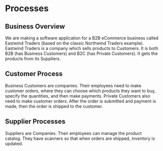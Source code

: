 # Processes

## Business Overview

We are making a software application for a B2B eCommerce business called Eastwind Traders \(based on the classic Northwind Traders example\). Eastwind Traders is a company which sells products to Customers. It is both B2B \(has Business Customers\) and B2C \(has Private Customers\). It gets the products from its Suppliers. 

## Customer Process

Business Customers are companies. Their employees need to make customer orders, where they can choose which products they want to buy, specify the quantities, and then make payments. Private Customers also need to make customer orders. After the order is submitted and payment is made, then the order is shipped to the customer.

## Supplier Processes

Suppliers are Companies. Their employees can manage the product catalog. They have scanners so that when orders are shipped, inventory is updated.

